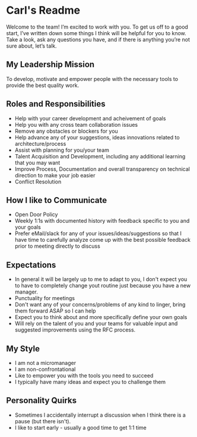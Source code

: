 # Carl's Readme

Welcome to the team! I’m excited to work with you. To get us off to a good start, I’ve written down some things I think will be helpful for you to know. Take a look, ask any questions you have, and if there is anything you’re not sure about, let’s talk.

## My Leadership Mission
To develop, motivate and empower people with the necessary tools to provide the best quality work.

## Roles and Responsibilities
 - Help with your career development and acheivement of goals
 - Help you with any cross team collaboration issues
 - Remove any obstacles or blockers for you
 - Help advance any of your suggestions, ideas innovations related to architecture/process
 - Assist with planning for you/your team
 - Talent Acquisition and Development, including any additional learning that you may want
 - Improve Process, Documentation and overall transparency on technical direction to make your job easier
 - Conflict Resolution
 
## How I like to Communicate
 - Open Door Policy
 - Weekly 1:1s with documented history with feedback specific to you and your goals
 - Prefer eMail/slack for any of your issues/ideas/suggestions so that I have time to carefully analyze come up with the best possible feedback prior to meeting directly to discuss

## Expectations
 - In general it will be largely up to me to adapt to you, I don't expect you to have to completely change yout routine just because you have a new manager.
 - Punctuality for meetings
 - Don't want any of your concerns/problems of any kind to linger, bring them forward ASAP so I can help
 - Expect you to think about and more specifically define your own goals
 - Will rely on the talent of you and your teams for valuable input and suggested improvements using the RFC process.

## My Style
 - I am not a micromanager
 - I am non-confrontational
 - Like to empower you with the tools you need to succeed
 - I typically have many ideas and expect you to challenge them

## Personality Quirks
 - Sometimes I accidentally interrupt a discussion when I think there is a pause (but there isn't).
 - I like to start early - usually a good time to get 1:1 time
